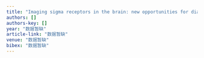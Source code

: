 ```yaml
---
title: "Imaging sigma receptors in the brain: new opportunities for diagnosis of Alzheimer’s disease and therapeutic development"
authors: []
authors-key: []
year: "数据暂缺"
article-link: "数据暂缺"
venue: "数据暂缺"
bibex: "数据暂缺"
---
```

